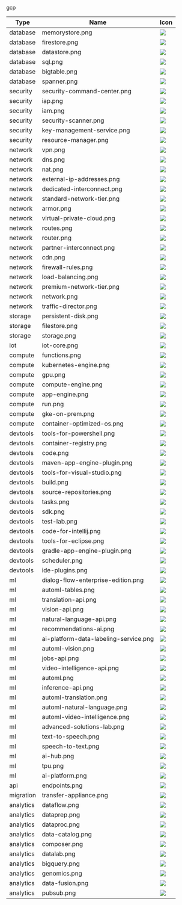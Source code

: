gcp

Type | Name | Icon
--|--|--
database|memorystore.png|![](../resources/gcp/database/memorystore.png)
database|firestore.png|![](../resources/gcp/database/firestore.png)
database|datastore.png|![](../resources/gcp/database/datastore.png)
database|sql.png|![](../resources/gcp/database/sql.png)
database|bigtable.png|![](../resources/gcp/database/bigtable.png)
database|spanner.png|![](../resources/gcp/database/spanner.png)
security|security-command-center.png|![](../resources/gcp/security/security-command-center.png)
security|iap.png|![](../resources/gcp/security/iap.png)
security|iam.png|![](../resources/gcp/security/iam.png)
security|security-scanner.png|![](../resources/gcp/security/security-scanner.png)
security|key-management-service.png|![](../resources/gcp/security/key-management-service.png)
security|resource-manager.png|![](../resources/gcp/security/resource-manager.png)
network|vpn.png|![](../resources/gcp/network/vpn.png)
network|dns.png|![](../resources/gcp/network/dns.png)
network|nat.png|![](../resources/gcp/network/nat.png)
network|external-ip-addresses.png|![](../resources/gcp/network/external-ip-addresses.png)
network|dedicated-interconnect.png|![](../resources/gcp/network/dedicated-interconnect.png)
network|standard-network-tier.png|![](../resources/gcp/network/standard-network-tier.png)
network|armor.png|![](../resources/gcp/network/armor.png)
network|virtual-private-cloud.png|![](../resources/gcp/network/virtual-private-cloud.png)
network|routes.png|![](../resources/gcp/network/routes.png)
network|router.png|![](../resources/gcp/network/router.png)
network|partner-interconnect.png|![](../resources/gcp/network/partner-interconnect.png)
network|cdn.png|![](../resources/gcp/network/cdn.png)
network|firewall-rules.png|![](../resources/gcp/network/firewall-rules.png)
network|load-balancing.png|![](../resources/gcp/network/load-balancing.png)
network|premium-network-tier.png|![](../resources/gcp/network/premium-network-tier.png)
network|network.png|![](../resources/gcp/network/network.png)
network|traffic-director.png|![](../resources/gcp/network/traffic-director.png)
storage|persistent-disk.png|![](../resources/gcp/storage/persistent-disk.png)
storage|filestore.png|![](../resources/gcp/storage/filestore.png)
storage|storage.png|![](../resources/gcp/storage/storage.png)
iot|iot-core.png|![](../resources/gcp/iot/iot-core.png)
compute|functions.png|![](../resources/gcp/compute/functions.png)
compute|kubernetes-engine.png|![](../resources/gcp/compute/kubernetes-engine.png)
compute|gpu.png|![](../resources/gcp/compute/gpu.png)
compute|compute-engine.png|![](../resources/gcp/compute/compute-engine.png)
compute|app-engine.png|![](../resources/gcp/compute/app-engine.png)
compute|run.png|![](../resources/gcp/compute/run.png)
compute|gke-on-prem.png|![](../resources/gcp/compute/gke-on-prem.png)
compute|container-optimized-os.png|![](../resources/gcp/compute/container-optimized-os.png)
devtools|tools-for-powershell.png|![](../resources/gcp/devtools/tools-for-powershell.png)
devtools|container-registry.png|![](../resources/gcp/devtools/container-registry.png)
devtools|code.png|![](../resources/gcp/devtools/code.png)
devtools|maven-app-engine-plugin.png|![](../resources/gcp/devtools/maven-app-engine-plugin.png)
devtools|tools-for-visual-studio.png|![](../resources/gcp/devtools/tools-for-visual-studio.png)
devtools|build.png|![](../resources/gcp/devtools/build.png)
devtools|source-repositories.png|![](../resources/gcp/devtools/source-repositories.png)
devtools|tasks.png|![](../resources/gcp/devtools/tasks.png)
devtools|sdk.png|![](../resources/gcp/devtools/sdk.png)
devtools|test-lab.png|![](../resources/gcp/devtools/test-lab.png)
devtools|code-for-intellij.png|![](../resources/gcp/devtools/code-for-intellij.png)
devtools|tools-for-eclipse.png|![](../resources/gcp/devtools/tools-for-eclipse.png)
devtools|gradle-app-engine-plugin.png|![](../resources/gcp/devtools/gradle-app-engine-plugin.png)
devtools|scheduler.png|![](../resources/gcp/devtools/scheduler.png)
devtools|ide-plugins.png|![](../resources/gcp/devtools/ide-plugins.png)
ml|dialog-flow-enterprise-edition.png|![](../resources/gcp/ml/dialog-flow-enterprise-edition.png)
ml|automl-tables.png|![](../resources/gcp/ml/automl-tables.png)
ml|translation-api.png|![](../resources/gcp/ml/translation-api.png)
ml|vision-api.png|![](../resources/gcp/ml/vision-api.png)
ml|natural-language-api.png|![](../resources/gcp/ml/natural-language-api.png)
ml|recommendations-ai.png|![](../resources/gcp/ml/recommendations-ai.png)
ml|ai-platform-data-labeling-service.png|![](../resources/gcp/ml/ai-platform-data-labeling-service.png)
ml|automl-vision.png|![](../resources/gcp/ml/automl-vision.png)
ml|jobs-api.png|![](../resources/gcp/ml/jobs-api.png)
ml|video-intelligence-api.png|![](../resources/gcp/ml/video-intelligence-api.png)
ml|automl.png|![](../resources/gcp/ml/automl.png)
ml|inference-api.png|![](../resources/gcp/ml/inference-api.png)
ml|automl-translation.png|![](../resources/gcp/ml/automl-translation.png)
ml|automl-natural-language.png|![](../resources/gcp/ml/automl-natural-language.png)
ml|automl-video-intelligence.png|![](../resources/gcp/ml/automl-video-intelligence.png)
ml|advanced-solutions-lab.png|![](../resources/gcp/ml/advanced-solutions-lab.png)
ml|text-to-speech.png|![](../resources/gcp/ml/text-to-speech.png)
ml|speech-to-text.png|![](../resources/gcp/ml/speech-to-text.png)
ml|ai-hub.png|![](../resources/gcp/ml/ai-hub.png)
ml|tpu.png|![](../resources/gcp/ml/tpu.png)
ml|ai-platform.png|![](../resources/gcp/ml/ai-platform.png)
api|endpoints.png|![](../resources/gcp/api/endpoints.png)
migration|transfer-appliance.png|![](../resources/gcp/migration/transfer-appliance.png)
analytics|dataflow.png|![](../resources/gcp/analytics/dataflow.png)
analytics|dataprep.png|![](../resources/gcp/analytics/dataprep.png)
analytics|dataproc.png|![](../resources/gcp/analytics/dataproc.png)
analytics|data-catalog.png|![](../resources/gcp/analytics/data-catalog.png)
analytics|composer.png|![](../resources/gcp/analytics/composer.png)
analytics|datalab.png|![](../resources/gcp/analytics/datalab.png)
analytics|bigquery.png|![](../resources/gcp/analytics/bigquery.png)
analytics|genomics.png|![](../resources/gcp/analytics/genomics.png)
analytics|data-fusion.png|![](../resources/gcp/analytics/data-fusion.png)
analytics|pubsub.png|![](../resources/gcp/analytics/pubsub.png)
